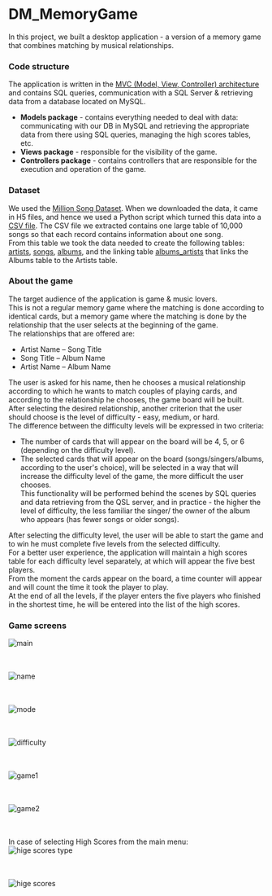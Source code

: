 # DM_MemoryGame

In this project, we built a desktop application - a version of a memory game that combines matching by musical relationships.<br />

### Code structure
The application is written in the [MVC (Model, View, Controller) architecture](https://en.wikipedia.org/wiki/Model%E2%80%93view%E2%80%93controller) and contains SQL queries,
communication with a SQL Server & retrieving data from a database located on MySQL.<br />
* **Models package** - contains everything needed to deal with data: communicating with our DB in MySQL and retrieving the appropriate data from there using SQL queries,
managing the high scores tables, etc.<br />
* **Views package** - responsible for the visibility of the game.<br />
* **Controllers package** - contains controllers that are responsible for the execution and operation of the game.<br />

### Dataset
We used the [Million Song Dataset](http://millionsongdataset.com/). When we downloaded the data, it came in H5 files, and hence we used a Python script which turned this data into a [CSV file](https://github.com/adiyanai/DM_MemoryGame/blob/master/SongCSV.csv). The CSV file we extracted contains one large table of 10,000 songs so that each record contains information about one song.<br />
From this table we took the data needed to create the following tables: <br />
[artists](https://github.com/adiyanai/DM_MemoryGame/blob/master/artists.csv), [songs](https://github.com/adiyanai/DM_MemoryGame/blob/master/songs.csv),
[albums](https://github.com/adiyanai/DM_MemoryGame/blob/master/albums.csv), and the linking table [albums_artists](https://github.com/adiyanai/DM_MemoryGame/blob/master/albums_artists.csv) that links the Albums table to the Artists table.<br />

### About the game
The target audience of the application is game & music lovers.<br />
This is not a regular memory game where the matching is done according to identical cards, but a memory game where the matching is done by the relationship that the user
selects at the beginning of the game.<br />
The relationships that are offered are:
* Artist Name – Song Title
* Song Title – Album Name
* Artist Name – Album Name <br />

The user is asked for his name, then he chooses a musical relationship according to which he wants to match couples of playing cards,
and according to the relationship he chooses, the game board will be built.<br />
After selecting the desired relationship, another criterion that the user should choose is the level of difficulty - easy, medium, or hard.<br />
The difference between the difficulty levels will be expressed in two criteria:
* The number of cards that will appear on the board will be 4, 5, or 6 (depending on the difficulty level).
* The selected cards that will appear on the board (songs/singers/albums, according to the user's choice),
will be selected in a way that will increase the difficulty level of the game, the more difficult the user chooses.<br />
This functionality will be performed behind the scenes by SQL queries and data retrieving from the QSL server, and in practice - the higher the level of difficulty,
the less familiar the singer/ the owner of the album who appears (has fewer songs or older songs).<br />

After selecting the difficulty level, the user will be able to start the game and to win he must complete five levels from the selected difficulty.<br />
For a better user experience, the application will maintain a high scores table for each difficulty level separately, at which will appear the five best players.<br />
From the moment the cards appear on the board, a time counter will appear and will count the time it took the player to play.<br />
At the end of all the levels, if the player enters the five players who finished in the shortest time, he will be entered into the list of the high scores.<br />

### Game screens

![main](https://user-images.githubusercontent.com/45918740/98940538-c96dc800-24f3-11eb-98c0-d14bbecd6078.JPG)<br /><br /><br />

![name](https://user-images.githubusercontent.com/45918740/98940798-32edd680-24f4-11eb-9051-2cf14c0a4dce.JPG)<br /><br /><br />

![mode](https://user-images.githubusercontent.com/45918740/98940873-56b11c80-24f4-11eb-8cb7-9cf94181a70c.JPG)<br /><br /><br />

![difficulty](https://user-images.githubusercontent.com/45918740/98940924-71839100-24f4-11eb-997c-7a5cc50e01c8.JPG)<br /><br /><br />

![game1](https://user-images.githubusercontent.com/45918740/98940955-8102da00-24f4-11eb-8f0a-7d1ba14aad3f.JPG)<br /><br /><br />

![game2](https://user-images.githubusercontent.com/45918740/98941015-9aa42180-24f4-11eb-82ea-76232c625638.JPG)<br /><br /><br />

In case of selecting High Scores from the main menu: <br />
![hige scores type](https://user-images.githubusercontent.com/45918740/98940991-911ab980-24f4-11eb-981c-a8ad0126f490.JPG)<br /><br /><br />

![hige scores](https://user-images.githubusercontent.com/45918740/98941136-ca532980-24f4-11eb-9b75-9ed03dd93e1d.JPG)




